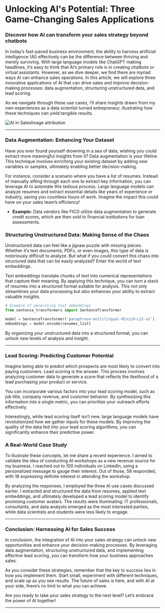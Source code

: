 # Unlocking AI's Potential: Three Game-Changing Sales Applications

### Discover how AI can transform your sales strategy beyond chatbots

In today’s fast-paced business environment, the ability to harness artificial intelligence (AI) effectively can be the difference between thriving and merely surviving. With large language models like ChatGPT making headlines, it’s easy to think that AI’s primary role is in creating chatbots or virtual assistants. However, as we dive deeper, we find there are myriad ways AI can enhance sales operations. In this article, we will explore three innovative applications of AI that can drive sales and improve decision-making processes: data augmentation, structuring unstructured data, and lead scoring.

As we navigate through these use cases, I’ll share insights drawn from my own experiences as a data scientist turned entrepreneur, illustrating how these techniques can yield tangible results. 

![AI in Sales](https://example.com/image.jpg)Image attribution

* * *

### Data Augmentation: Enhancing Your Dataset

Have you ever found yourself drowning in a sea of data, wishing you could extract more meaningful insights from it? Data augmentation is your lifeline. This technique involves enriching your existing dataset by adding new variables or samples, ultimately enabling better decision-making.

For instance, consider a scenario where you have a list of resumes. Instead of manually sifting through each one to extract key information, you can leverage AI to automate this tedious process. Large language models can analyze resumes and extract essential details like years of experience or industry, saving you countless hours of work. Imagine the impact this could have on your sales team’s efficiency!

- **Example:** Data vendors like FICO utilize data augmentation to generate credit scores, which are then sold to financial institutions for loan assessments.

### Structuring Unstructured Data: Making Sense of the Chaos

Unstructured data can feel like a jigsaw puzzle with missing pieces. Whether it’s text documents, PDFs, or even images, this type of data is notoriously difficult to analyze. But what if you could convert this chaos into structured data that can be easily analyzed? Enter the world of text embeddings.

Text embeddings translate chunks of text into numerical representations that capture their meaning. By applying this technique, you can turn a stack of resumes into a structured format suitable for analysis. This not only streamlines your data processing but also enhances your ability to extract valuable insights.

```python
# Example of generating text embeddings
from sentence_transformers import SentenceTransformer

model = SentenceTransformer('paraphrase-multilingual-MiniLM-L12-v2')
embeddings = model.encode(resumes_list)
```

By organizing your unstructured data into a structured format, you can unlock new levels of analysis and insight.

* * *

### Lead Scoring: Predicting Customer Potential

Imagine being able to predict which prospects are most likely to convert into paying customers. Lead scoring is the answer. This process involves analyzing customer data to generate a score that reflects the likelihood of a lead purchasing your product or service.

You can incorporate various factors into your lead scoring model, such as job title, company revenue, and customer behavior. By synthesizing this information into a single metric, you can prioritize your outreach efforts effectively. 

Interestingly, while lead scoring itself isn’t new, large language models have revolutionized how we gather inputs for these models. By improving the quality of the data fed into your lead scoring algorithms, you can significantly enhance their predictive power.

### A Real-World Case Study

To illustrate these concepts, let me share a recent experience. I aimed to validate the idea of conducting AI workshops as a new revenue source for my business. I reached out to 100 individuals on LinkedIn, using a personalized message to gauge their interest. Out of those, 58 responded, with 18 expressing definite interest in attending the workshop.

By analyzing the responses, I employed the three AI use cases discussed earlier. I extracted and structured the data from resumes, applied text embeddings, and ultimately developed a lead scoring model to identify promising customer avatars. The results were illuminating: IT professionals, consultants, and data analysts emerged as the most interested parties, while data scientists and students were less likely to engage.

* * *

### Conclusion: Harnessing AI for Sales Success

In conclusion, the integration of AI into your sales strategy can unlock new opportunities and enhance your decision-making processes. By leveraging data augmentation, structuring unstructured data, and implementing effective lead scoring, you can transform how your business approaches sales. 

As you consider these strategies, remember that the key to success lies in how you implement them. Start small, experiment with different techniques, and scale up as you see results. The future of sales is here, and with AI at your side, there’s no limit to what you can achieve.

Are you ready to take your sales strategy to the next level? Let’s embrace the power of AI together!

* * *